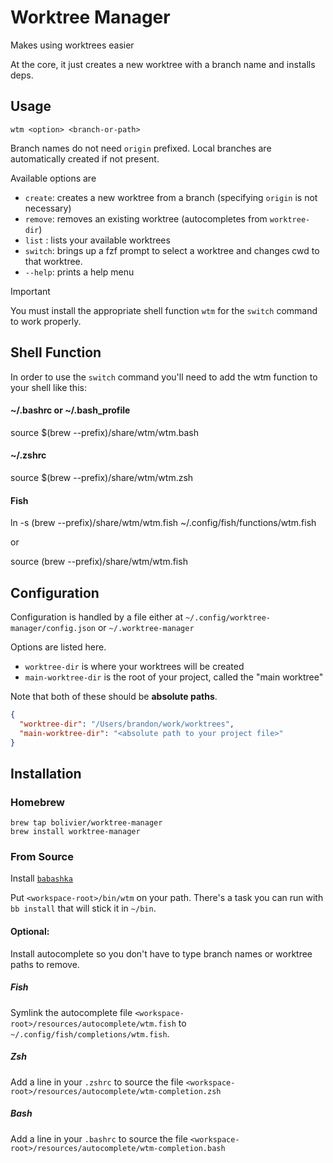 # Worktree Manager

Makes using worktrees easier

At the core, it just creates a new worktree with a branch name and installs deps.

## Usage

`wtm <option> <branch-or-path>`

Branch names do not need `origin` prefixed. Local branches are automatically created if not present.

Available options are
- `create`: creates a new worktree from a branch (specifying `origin` is not necessary)
- `remove`: removes an existing worktree (autocompletes from `worktree-dir`)
- `list`  : lists your available worktrees
- `switch`: brings up a fzf prompt to select a worktree and changes cwd to that worktree. 
- `--help`: prints a help menu


> [!IMPORTANT]  
> You must install the appropriate shell function `wtm` for the `switch` command to work properly.

## Shell Function

In order to use the `switch` command you'll need to add the wtm function to your shell like this:
#### ~/.bashrc or ~/.bash_profile
source $(brew --prefix)/share/wtm/wtm.bash

#### ~/.zshrc
source $(brew --prefix)/share/wtm/wtm.zsh

#### Fish
ln -s (brew --prefix)/share/wtm/wtm.fish ~/.config/fish/functions/wtm.fish

or

source (brew --prefix)/share/wtm/wtm.fish

## Configuration

Configuration is handled by a file either at
`~/.config/worktree-manager/config.json` or `~/.worktree-manager`

Options are listed here.

- `worktree-dir` is where your worktrees will be created
- `main-worktree-dir` is the root of your project, called the "main worktree"

Note that both of these should be **absolute paths**.

``` json
{
  "worktree-dir": "/Users/brandon/work/worktrees",
  "main-worktree-dir": "<absolute path to your project file>"
}
```

## Installation


### Homebrew

``` shell
brew tap bolivier/worktree-manager
brew install worktree-manager
```

### From Source

Install [`babashka`](https://github.com/babashka/babashka)

Put `<workspace-root>/bin/wtm` on your path. There's a task you can run with `bb
install` that will stick it in `~/bin`.

#### Optional:

Install autocomplete so you don't have to type branch names or worktree paths to remove.

##### Fish
Symlink the autocomplete file `<workspace-root>/resources/autocomplete/wtm.fish` to `~/.config/fish/completions/wtm.fish`.

##### Zsh
Add a line in your `.zshrc` to source the file `<workspace-root>/resources/autocomplete/wtm-completion.zsh`

##### Bash
Add a line in your `.bashrc` to source the file `<workspace-root>/resources/autocomplete/wtm-completion.bash`
